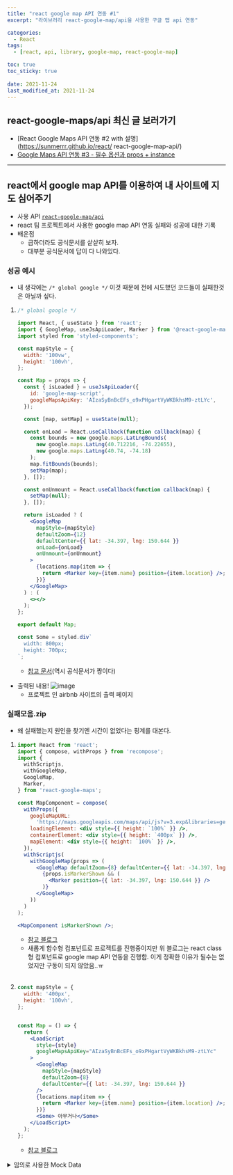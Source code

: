 ```yaml
---
title: "react google map API 연동 #1"
excerpt: "라이브러리 react-google-map/api을 사용한 구글 맵 api 연동"

categories:
  - React
tags:
  - [react, api, library, google-map, react-google-map]

toc: true
toc_sticky: true
 
date: 2021-11-24
last_modified_at: 2021-11-24
---
```


## react-google-maps/api 최신 글 보러가기
  - [React Google Maps API 연동 #2 with 설명](https://sunmerrr.github.io/react/
  react-google-map-api/)
  - [Google Maps API 연동 #3 - 필수 옵션과 props + instance](https://sunmerrr.github.io/react/react-google-map-api-3/)
---


## react에서 google map API를 이용하여 내 사이트에 지도 심어주기
  - 사용 API [`react-google-map/api`](https://www.npmjs.com/package/@react-google-maps/api)
  - react 팀 프로젝트에서 사용한 google map API 연동 실패와 성공에 대한 기록
  - 배운점
    - 급하더라도 공식문서를 샅샅히 보자. 
    - 대부분 공식문서에 답이 다 나와있다.

### 성공 예시
  - 내 생각에는 `/* global google */` 이것 때문에 전에 시도했던 코드들이 실패한것은 아닐까 싶다.

  1.  ```jsx
      /* global google */

      import React, { useState } from 'react';
      import { GoogleMap, useJsApiLoader, Marker } from '@react-google-maps/api';
      import styled from 'styled-components';

      const mapStyle = {
        width: '100vw',
        height: '100vh',
      };

      const Map = props => {
        const { isLoaded } = useJsApiLoader({
          id: 'google-map-script',
          googleMapsApiKey: 'AIzaSyBnBcEFs_o9xPHgartVyWKBkhsM9-ztLYc',
        });

        const [map, setMap] = useState(null);

        const onLoad = React.useCallback(function callback(map) {
          const bounds = new google.maps.LatLngBounds(
            new google.maps.LatLng(40.712216, -74.22655),
            new google.maps.LatLng(40.74, -74.18)
          );
          map.fitBounds(bounds);
          setMap(map);
        }, []);

        const onUnmount = React.useCallback(function callback(map) {
          setMap(null);
        }, []);

        return isLoaded ? (
          <GoogleMap
            mapStyle={mapStyle}
            defaultZoom={12}
            defaultCenter={{ lat: -34.397, lng: 150.644 }}
            onLoad={onLoad}
            onUnmount={onUnmount}
          >
            {locations.map(item => {
              return <Marker key={item.name} position={item.location} />;
            })}
          </GoogleMap>
        ) : (
          <></>
        );
      };

      export default Map;

      const Some = styled.div`
        width: 800px;
        height: 700px;
      `;
      ```
      - [참고 문서](https://www.npmjs.com/package/@react-google-maps/api)(역시 공식문서가 짱이다)

  - 출력된 내용!
    ![image](https://user-images.githubusercontent.com/65106740/159124942-09eb94ab-76a0-4825-a01e-05303315e56b.png)
    - 프로젝트 인 airbnb 사이트의 출력 페이지


### 실패모음.zip
  - 왜 실패했는지 원인을 찾기엔 시간이 없었다는 핑계를 대본다.

  1.  ```jsx
      import React from 'react';
      import { compose, withProps } from 'recompose';
      import {
        withScriptjs,
        withGoogleMap,
        GoogleMap,
        Marker,
      } from 'react-google-maps';

      const MapComponent = compose(
        withProps({
          googleMapURL:
            'https://maps.googleapis.com/maps/api/js?v=3.exp&libraries=geometry,drawing,places',
          loadingElement: <div style={{ height: `100%` }} />,
          containerElement: <div style={{ height: `400px` }} />,
          mapElement: <div style={{ height: `100%` }} />,
        }),
        withScriptjs(
          withGoogleMap(props => (
            <GoogleMap defaultZoom={8} defaultCenter={{ lat: -34.397, lng: 150.644 }}>
              {props.isMarkerShown && (
                <Marker position={{ lat: -34.397, lng: 150.644 }} />
              )}
            </GoogleMap>
          ))
        )
      );

      <MapComponent isMarkerShown />;
      ```
      - [참고 블로그](https://tomchentw.github.io/react-google-maps/#usage--configuration)
      - 새롭게 함수형 컴포넌트로 프로젝트를 진행중이지만 위 블로그는 react class형 컴포넌트로 google map API 연동을 진행함. 이게 정확한 이유가 될수는 없었지만 구동이 되지 않았음..ㅠ
      <br>

  2.  ```jsx
      const mapStyle = {
        width: '400px',
        height: '100vh',
      };


      const Map = () => {
        return (
          <LoadScript
            style={style}
            googleMapsApiKey="AIzaSyBnBcEFs_o9xPHgartVyWKBkhsM9-ztLYc"
          >
            <GoogleMap
              mapStyle={mapStyle}
              defaultZoom={8}
              defaultCenter={{ lat: -34.397, lng: 150.644 }}
            />
            {locations.map(item => {
              return <Marker key={item.name} position={item.location} />;
            })}
            <Some> 아무거나</Some>
          </LoadScript>
        );
      };
      ```
      - [참고 블로그](https://medium.com/@allynak/how-to-use-google-map-api-in-react-app-edb59f64ac9d)



<details><summary>임의로 사용한 Mock Data</summary>

  <pre>
    <code>
    const locations = [
      {
        name: 'Location 1',
        location: {
          lat: 41.3954,
          lng: 2.162,
        },
      },
      {
        name: 'Location 2',
        location: {
          lat: 41.3917,
          lng: 2.1649,
        },
      },
      {
        name: 'Location 3',
        location: {
          lat: 41.3773,
          lng: 2.1585,
        },
      },
      {
        name: 'Location 4',
        location: {
          lat: 41.3797,
          lng: 2.1682,
        },
      },
      {
        name: 'Location 5',
        location: {
          lat: 41.4055,
          lng: 2.1915,
        },
      },
    ];
    </code>
  </pre>

</details>